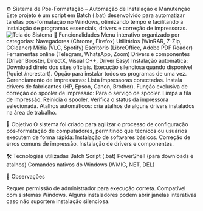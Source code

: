 ⚙️ Sistema de Pós-Formatação – Automação de Instalação e Manutenção
Este projeto é um script em Batch (.bat) desenvolvido para automatizar tarefas pós-formatação no Windows, otimizando tempo e facilitando a instalação de programas essenciais, drivers e correção de impressoras.
![Tela do Sistema]()
🚀 Funcionalidades
Menu interativo organizado por categorias:
Navegadores (Chrome, Firefox)
Utilitários (WinRAR, 7-Zip, CCleaner)
Mídia (VLC, Spotify)
Escritório (LibreOffice, Adobe PDF Reader)
Ferramentas online (Telegram, WhatsApp, Zoom)
Drivers e componentes (Driver Booster, DirectX, Visual C++, Driver Easy)
Instalação automática:
Download direto dos sites oficiais.
Execução silenciosa quando disponível (/quiet /norestart).
Opção para instalar todos os programas de uma vez.
Gerenciamento de impressoras:
Lista impressoras conectadas.
Instala drivers de fabricantes (HP, Epson, Canon, Brother).
Função exclusiva de correção do spooler de impressão:
Para o serviço de spooler.
Limpa a fila de impressão.
Reinicia o spooler.
Verifica o status da impressora selecionada.
Atalhos automáticos: cria atalhos de alguns drivers instalados na área de trabalho.

🎯 Objetivo
O sistema foi criado para agilizar o processo de configuração pós-formatação de computadores, permitindo que técnicos ou usuários executem de forma rápida:
Instalação de softwares básicos.
Correção de erros comuns de impressão.
Instalação de drivers e componentes.

🛠️ Tecnologias utilizadas
Batch Script (.bat)
PowerShell (para downloads e atalhos)
Comandos nativos do Windows (WMIC, NET, DEL)

📌 Observações

Requer permissão de administrador para execução correta.
Compatível com sistemas Windows.
Alguns instaladores podem abrir janelas interativas caso não suportem instalação silenciosa.
